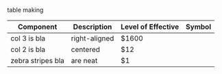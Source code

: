 table making

| Component        | Description           | Level of Effective  | Symbol |
| ---------------- |-----------------------| --------------------|--------|
| col 3 is  bla    | right-aligned         | $1600               |        |
| col 2 is     bla | centered              |   $12               |        |
| zebra stripes bla| are neat              |    $1               |        |
